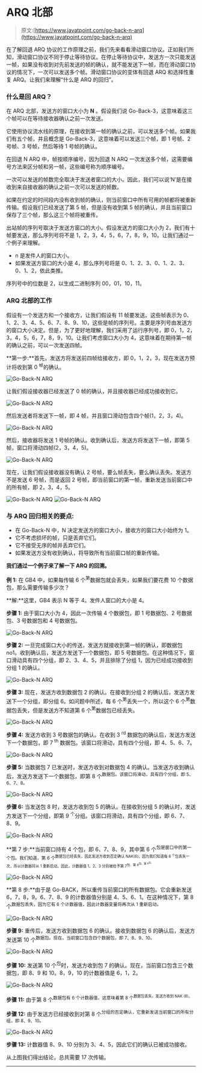 # ARQ 北部

> 原文:[https://www.javatpoint.com/go-back-n-arq](https://www.javatpoint.com/go-back-n-arq)

在了解回退 ARQ 协议的工作原理之前，我们先来看看滑动窗口协议。正如我们所知，滑动窗口协议不同于停止等待协议。在停止等待协议中，发送方一次只能发送一帧，如果没有收到对先前发送的帧的确认，就不能发送下一帧，而在滑动窗口协议的情况下，一次可以发送多个帧。滑动窗口协议的变体有回退 ARQ 和选择性重复 ARQ。让我们来理解“什么是 ARQ 的回归”。

### 什么是回 ARQ？

在 ARQ 北部，发送方的窗口大小为 **N** 。假设我们说 Go-Back-3，这意味着这三个帧可以在等待接收器确认之前一次发送。

它使用协议流水线的原理，在接收到第一帧的确认之前，可以发送多个帧。如果我们有五个帧，并且概念是 Go-Back-3，这意味着可以发送三个帧，即 1 号帧、2 号帧、3 号帧，然后等待 1 号帧的确认。

在回退 N ARQ 中，帧按顺序编号，因为回退 N ARQ 一次发送多个帧，这需要编号方法来区分帧和另一帧，这些编号称为顺序编号。

一次可以发送的帧数完全取决于发送者窗口的大小。因此，我们可以说‘N’是在接收到来自接收器的确认之前一次可以发送的帧数。

如果在约定的时间段内没有收到帧的确认，则当前窗口中所有可用的帧都将被重新传输。假设我们已经发送了第 5 帧，但是没有收到第 5 帧的确认，并且当前窗口保存了三个帧，那么这三个帧将被重传。

出站帧的序列号取决于发送方窗口的大小。假设发送方的窗口大小为 2，我们有十帧要发送，那么序列号将不是 1，2，3，4，5，6，7，8，9，10。让我们通过一个例子来理解。

*   n 是发件人的窗口大小。
*   如果发送方窗口的大小是 4，那么序列号将是 0、1、2、3、0、1、2、3、0、1、2，依此类推。

序列号中的位数是 2，以生成二进制序列 00，01，10，11。

### ARQ 北部的工作

假设有一个发送方和一个接收方，让我们假设有 11 帧要发送。这些帧表示为 0、1、2、3、4、5、6、7、8、9、10，这些是帧的序列号。主要是序列号由发送方的窗口大小决定。但是，为了更好地理解，我们采用了运行序列号，即 0，1，2，3，4，5，6，7，8，9，10。让我们考虑窗口大小为 4，这意味着在期待第一帧的确认之前，可以一次发送四帧。

**第一步:**首先，发送方将发送前四帧给接收方，即 0，1，2，3，现在发送方预计将收到第 0 <sup>帧</sup>的确认。

![Go-Back-N ARQ](../Images/110f32ed49797682d716e8bc9913b5ec.png)

让我们假设接收器已经发送了 0 帧的确认，并且接收器已经成功接收到它。

![Go-Back-N ARQ](../Images/e3b635fdcdfab4f81479833441beac9f.png)

然后发送者将发送下一帧，即 4 帧，并且窗口滑动包含四个帧(1，2，3，4)。

![Go-Back-N ARQ](../Images/be62ea4b20574e4bc736ee156f7a48e0.png)

然后，接收器将发送 1 号帧的确认。收到确认后，发送方将发送下一帧，即第 5 帧，窗口将滑动四帧(2，3，4，5)。

![Go-Back-N ARQ](../Images/5390e116caf835a97edd5cfa4b00efa1.png)

现在，让我们假设接收器没有确认 2 号帧，要么帧丢失，要么确认丢失。发送方不是发送 6 号帧，而是返回 2 号帧，即当前窗口的第一帧，重新发送当前窗口中的所有帧，即 2，3，4，5。

![Go-Back-N ARQ](../Images/3a6f0eba1bd094b314f9ff3702d02faa.png)
![Go-Back-N ARQ](../Images/ec1831b19140c7f8226065c7f5de7c83.png)

### 与 ARQ 回归相关的要点:

*   在 Go-Back-N 中，N 决定发送方的窗口大小，接收方的窗口大小始终为 1。
*   它不考虑损坏的帧，只是丢弃它们。
*   它不接受无序的帧并丢弃它们。
*   如果发送方没有收到确认，将导致所有当前窗口帧的重新传输。

**我们通过一个例子来了解一下 ARQ 的回溯。**

**例 1:** 在 GB4 中，如果每传输 6 个<sup>第</sup>数据包就会丢失，如果我们要花费 10 个数据包，那么需要传输多少次？

**解:**这里，GB4 表示 N 等于 4。发件人窗口的大小是 4。

**步骤 1:** 由于窗口大小为 4，因此一次传输 4 个数据包，即 1 号数据包、2 号数据包、3 号数据包和 4 号数据包。

![Go-Back-N ARQ](../Images/085af0a26db2bf3f82164143bbc96269.png)

**步骤 2:** 一旦完成窗口大小的传送，发送方就接收到第一帧的确认，即数据包 no1。收到确认后，发送方发送下一个数据包，即 5 号数据包。在这种情况下，窗口滑动具有四个分组，即 2、3、4、5，并且排除了分组 1，因为已经成功接收到分组 1 的确认。

![Go-Back-N ARQ](../Images/5e22d3ad311be00508bea8fb70ca882a.png)

**步骤 3:** 现在，发送方收到数据包 2 的确认。在接收到分组 2 的确认后，发送方发送下一个分组，即分组 6。如问题中所述，每 6 个<sup>第</sup>丢失一个，所以这个 6 个<sup>第</sup>数据包丢失，但是发送方不知道第 6 个<sup>第</sup>数据包已经丢失。

![Go-Back-N ARQ](../Images/a48514f0c5d8225360d05ccc56ead6e2.png)

**步骤 4:** 发送方收到 3 号数据包的确认。在收到 3 <sup>rd</sup> 数据包的确认后，发送方发送下一个数据包，即 7 <sup>th</sup> 数据包。该窗口将滑动，具有四个分组，即 4、5、6、7。

![Go-Back-N ARQ](../Images/c1ab2b470538fbd9933635575ff38f0e.png)

**步骤 5:** 当数据包 7 已发送时，发送方收到对数据包 4 的确认。当发送方收到确认后，发送方发送下一个数据包，即第 8 个<sup>数据包。该窗口将滑动，具有四个分组，即 5、6、7、8。</sup>

![Go-Back-N ARQ](../Images/d4e00d025298276988a4c7ee3b67ba65.png)

**步骤 6:** 当发送包 8 时，发送方收到包 5 的确认。在接收到分组 5 的确认时，发送方发送下一个分组，即第 9 <sup>个</sup>分组。该窗口将滑动，具有四个分组，即 6、7、8、9。

![Go-Back-N ARQ](../Images/a6c658fd95965c0bee5e18657fc58415.png)

**第 7 步:**当前窗口持有 4 个包，即 6、7、8、9，其中第 6 个<sup>包是窗口中的第一个包。我们知道，第 6 个<sup>数据包已经丢失，因此发送方收到否定确认 NAK(6)。因为我们知道每 6 <sup>个</sup>包丢失一次，所以计数器将从 1 重新启动。因此，计数器值 1、2、3 分别被给予第 7<sup>包、第 8<sup>包、第 9<sup>包。</sup></sup></sup></sup></sup>

![Go-Back-N ARQ](../Images/54d2534a8ccedf356aa2925c5bddf536.png)

**第 8 步:**由于是 Go-BACK，所以重传当前窗口的所有数据包。它会重新发送 6，7，8，9。6、7、8、9 的计数器值分别是 4、5、6、1。在这种情况下，第 8 个<sup>数据包丢失，因为它有 6 个计数器值，因此计数器变量将再次从 1 重新启动。</sup>

![Go-Back-N ARQ](../Images/d7026d40ce1190a89e286133f36af640.png)

**步骤 9:** 重传后，发送方收到数据包 6 的确认。接收到数据包 6 的确认后，发送方发送第 10 个<sup>数据包。现在，当前窗口包含四个数据包，即 7、8、9、10。</sup>

![Go-Back-N ARQ](../Images/e056080d818a44fdd2b7be05a2b8148e.png)

**步骤 10:** 发送第 10 个<sup>包</sup>时，发送方收到包 7 的确认。现在，当前窗口包含三个数据包，即 8、9 和 10。8，9，10 的计数器值是 6，1，2。

![Go-Back-N ARQ](../Images/dc7d77484fb1075f5e9a2b7a8dabafea.png)

**步骤 11:** 由于第 8 个<sup>数据包有 6 个计数器值，这意味着第 8 个<sup>数据包丢失，发送方收到 NAK (8)。</sup></sup>

**步骤 12:** 由于发送方已经接收到对第 8 个<sup>分组的否定确认，它重新发送当前窗口的所有分组，即 8、9、10。</sup>

![Go-Back-N ARQ](../Images/a2e5e81cd13a671b3bd91931fa978e10.png)

**步骤 13:** 计数器值 8、9、10 分别为 3、4、5，因此它们的确认已被成功接收。

从上图我们得出结论，总共需要 17 次传输。

* * *